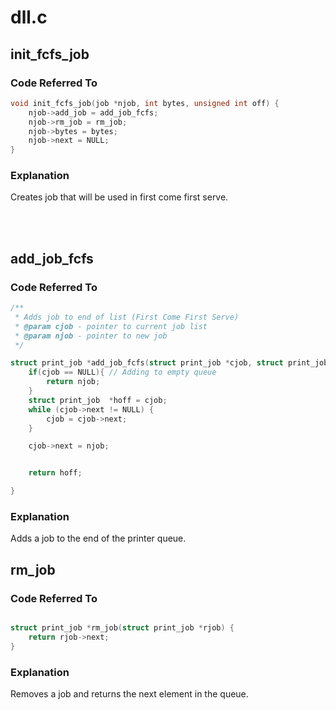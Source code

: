 # dll.c

## init_fcfs_job

### Code Referred To

```c
void init_fcfs_job(job *njob, int bytes, unsigned int off) {
    njob->add_job = add_job_fcfs;
    njob->rm_job = rm_job;
    njob->bytes = bytes;
    njob->next = NULL;
}
```

### Explanation

Creates job that will be used in first come first serve. 

<br/><br/>

## add_job_fcfs

### Code Referred To

```c
/**
 * Adds job to end of list (First Come First Serve)
 * @param cjob - pointer to current job list
 * @param njob - pointer to new job
 */

struct print_job *add_job_fcfs(struct print_job *cjob, struct print_job *njob) {
    if(cjob == NULL){ // Adding to empty queue
        return njob;
    }
    struct print_job  *hoff = cjob;
    while (cjob->next != NULL) {
        cjob = cjob->next;
    }

    cjob->next = njob;


    return hoff;

}

```

### Explanation

Adds a job to the end of the printer queue.


## rm_job

### Code Referred To

```c

struct print_job *rm_job(struct print_job *rjob) {
    return rjob->next;
}

```

### Explanation

Removes a job and returns the next element in the queue. 
